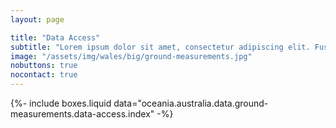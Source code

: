 ```yaml
---
layout: page

title: "Data Access"
subtitle: "Lorem ipsum dolor sit amet, consectetur adipiscing elit. Fusce bibendum neque eget nunc mattis eu sollicitudin enim tincidunt. Vestibulum lacus tortor, ultricies id dignissim ac, bibendum in velit."
image: "/assets/img/wales/big/ground-measurements.jpg"
nobuttons: true
nocontact: true
---
```


{%-
include boxes.liquid
data="oceania.australia.data.ground-measurements.data-access.index"
-%}